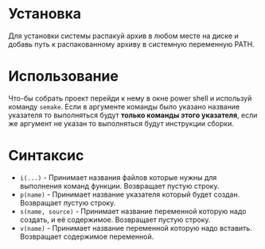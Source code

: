 # Установка

Для установки системы распакуй архив в любом месте на диске и добавь путь к распакованному архиву 
в системную переменную PATH.

# Использование

Что-бы собрать проект перейди к нему в окне power shell и используй команду ``semake``.
Если в аргументе команды было указано название указателя то выполняться будут **только команды этого 
указателя**, если же аргумент не указан то выполняться будут инструкции сборки.

# Синтаксис

* ``i(...)`` - Принимает названия файлов которые нужны для выполнения команд функции. Возвращает пустую строку.
* ``p(name)`` - Принимает название указателя который будет создан. Возвращает пустую строку.
* ``s(name, source)`` - Принимает название переменной которую надо создать, и её содержимое. Возвращает пустую строку.
* ``v(name)`` - Принимает название переменной которую надо вставить. Возвращает содержимое переменной.
